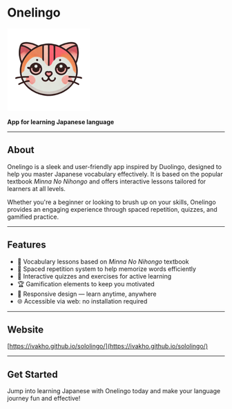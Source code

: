 # Onelingo 

![Логотип Onelingo](./src/assets/images/logo.png)

**App for learning Japanese language**

---

## About

Onelingo is a sleek and user-friendly app inspired by Duolingo, designed to help you master Japanese vocabulary effectively. It is based on the popular textbook *Minna No Nihongo* and offers interactive lessons tailored for learners at all levels.

Whether you're a beginner or looking to brush up on your skills, Onelingo provides an engaging experience through spaced repetition, quizzes, and gamified practice.

---

## Features

- 🎌 Vocabulary lessons based on *Minna No Nihongo* textbook  
- 🧠 Spaced repetition system to help memorize words efficiently  
- 🎯 Interactive quizzes and exercises for active learning  
- 🏆 Gamification elements to keep you motivated  
- 📱 Responsive design — learn anytime, anywhere  
- 🌐 Accessible via web: no installation required

---

## Website

[https://ivakho.github.io/sololingo/](https://ivakho.github.io/sololingo/)

---

## Get Started

Jump into learning Japanese with Onelingo today and make your language journey fun and effective!
